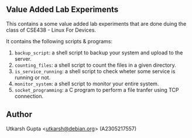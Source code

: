 ## Value Added Lab Experiments

This contains a some value added lab experiments that are
done duing the class of CSE438 - Linux For Devices.

It contains the following scripts & programs:

1. `backup_script`: a shell script to backup your system and upload to the server.
2. `counting_files`: a shell script to count the files in a given directory.
3. `is_service_running`: a shell script to check wheter some service is running or not.
4. `monitor_system`: a shell script to monitor your entire system.
5. `socket_programming`: a C program to perform a file tranfer using TCP connection.


## Author

Utkarsh Gupta <<utkarsh@debian.org>> (A2305217557)
